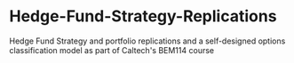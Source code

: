 # Hedge-Fund-Strategy-Replications
Hedge Fund Strategy and portfolio replications and a self-designed options classification model as part of Caltech's BEM114 course
